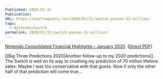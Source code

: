 ```yaml
---
Published: 2020-01-31
Publication: 
URL: https://maxfrequency.net/2020/01/31/switch-passes-52-million/
tags:
  - Nintendo/Switch
permalink: 2020/01/31/switch-passes-52-million/
---
```

[Nintendo Consolidated Financial Highlights – January 2020](https://www.nintendo.co.jp/ir/pdf/2020/200130e.pdf)  ([Direct PDF](https://maxfrequency.net/wp-content/uploads/2020/01/nintendo_financials_holiday-quarter-2019.pdf))

[[Big Three Predictions 2020|Another follow-up to my 2020 predictions]]. The Switch is well on its way to crushing my prediction of 70 million lifetime sales. Maybe I was too conservative with that guess. Now if only the other half of that prediction will come true…
